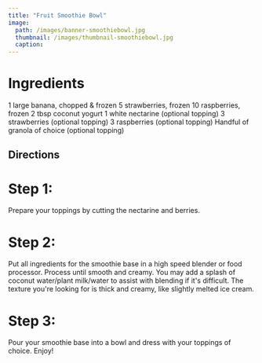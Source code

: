 ```yaml
---
title: "Fruit Smoothie Bowl"
image:
  path: /images/banner-smoothiebowl.jpg
  thumbnail: /images/thumbnail-smoothiebowl.jpg
  caption: 
---
```


# Ingredients
1 large banana, chopped & frozen
5 strawberries, frozen
10 raspberries, frozen
2 tbsp coconut yogurt
1 white nectarine (optional topping)
3 strawberries (optional topping)
3 raspberries (optional topping)
Handful of granola of choice (optional topping)

## Directions
# Step 1:
Prepare your toppings by cutting the nectarine and berries.
# Step 2:
Put all ingredients for the smoothie base in a high speed blender or food processor. Process until smooth and creamy. 
You may add a splash of coconut water/plant milk/water to assist with blending if it's difficult. 
The texture you're looking for is thick and creamy, like slightly melted ice cream.
# Step 3:
Pour your smoothie base into a bowl and dress with your toppings of choice. Enjoy!

